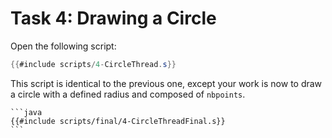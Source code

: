 # Task 4: Drawing a Circle

Open the following script: 

```java
{{#include scripts/4-CircleThread.s}}
```

This script is identical to the previous one, except your work is now to draw a
circle with a defined radius and composed of `nbpoints`.

~~~admonish example title="Solution" collapsible=true
```java
{{#include scripts/final/4-CircleThreadFinal.s}}
```
~~~
